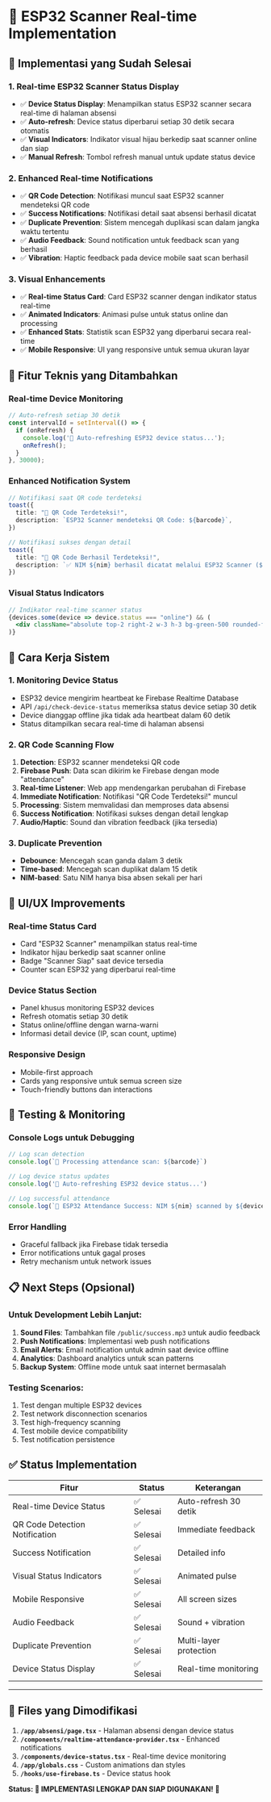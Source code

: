 # 📡 ESP32 Scanner Real-time Implementation

## 🎯 Implementasi yang Sudah Selesai

### 1. **Real-time ESP32 Scanner Status Display**
- ✅ **Device Status Display**: Menampilkan status ESP32 scanner secara real-time di halaman absensi
- ✅ **Auto-refresh**: Device status diperbarui setiap 30 detik secara otomatis
- ✅ **Visual Indicators**: Indikator visual hijau berkedip saat scanner online dan siap
- ✅ **Manual Refresh**: Tombol refresh manual untuk update status device

### 2. **Enhanced Real-time Notifications**
- ✅ **QR Code Detection**: Notifikasi muncul saat ESP32 scanner mendeteksi QR code
- ✅ **Success Notifications**: Notifikasi detail saat absensi berhasil dicatat
- ✅ **Duplicate Prevention**: Sistem mencegah duplikasi scan dalam jangka waktu tertentu
- ✅ **Audio Feedback**: Sound notification untuk feedback scan yang berhasil
- ✅ **Vibration**: Haptic feedback pada device mobile saat scan berhasil

### 3. **Visual Enhancements**
- ✅ **Real-time Status Card**: Card ESP32 scanner dengan indikator status real-time
- ✅ **Animated Indicators**: Animasi pulse untuk status online dan processing
- ✅ **Enhanced Stats**: Statistik scan ESP32 yang diperbarui secara real-time
- ✅ **Mobile Responsive**: UI yang responsive untuk semua ukuran layar

## 🔧 Fitur Teknis yang Ditambahkan

### **Real-time Device Monitoring**
```typescript
// Auto-refresh setiap 30 detik
const intervalId = setInterval(() => {
  if (onRefresh) {
    console.log('🔄 Auto-refreshing ESP32 device status...');
    onRefresh();
  }
}, 30000);
```

### **Enhanced Notification System**
```typescript
// Notifikasi saat QR code terdeteksi
toast({
  title: "📱 QR Code Terdeteksi!",
  description: `ESP32 Scanner mendeteksi QR Code: ${barcode}`,
})

// Notifikasi sukses dengan detail
toast({
  title: "🎉 QR Code Berhasil Terdeteksi!",
  description: `✅ NIM ${nim} berhasil dicatat melalui ESP32 Scanner (${deviceId}) pada ${new Date().toLocaleTimeString("id-ID")}`,
})
```

### **Visual Status Indicators**
```jsx
// Indikator real-time scanner status
{devices.some(device => device.status === "online") && (
  <div className="absolute top-2 right-2 w-3 h-3 bg-green-500 rounded-full animate-pulse-glow"></div>
)}
```

## 📱 Cara Kerja Sistem

### **1. Monitoring Device Status**
- ESP32 device mengirim heartbeat ke Firebase Realtime Database
- API `/api/check-device-status` memeriksa status device setiap 30 detik
- Device dianggap offline jika tidak ada heartbeat dalam 60 detik
- Status ditampilkan secara real-time di halaman absensi

### **2. QR Code Scanning Flow**
1. **Detection**: ESP32 scanner mendeteksi QR code
2. **Firebase Push**: Data scan dikirim ke Firebase dengan mode "attendance"
3. **Real-time Listener**: Web app mendengarkan perubahan di Firebase
4. **Immediate Notification**: Notifikasi "QR Code Terdeteksi!" muncul
5. **Processing**: Sistem memvalidasi dan memproses data absensi
6. **Success Notification**: Notifikasi sukses dengan detail lengkap
7. **Audio/Haptic**: Sound dan vibration feedback (jika tersedia)

### **3. Duplicate Prevention**
- **Debounce**: Mencegah scan ganda dalam 3 detik
- **Time-based**: Mencegah scan duplikat dalam 15 detik
- **NIM-based**: Satu NIM hanya bisa absen sekali per hari

## 🎨 UI/UX Improvements

### **Real-time Status Card**
- Card "ESP32 Scanner" menampilkan status real-time
- Indikator hijau berkedip saat scanner online
- Badge "Scanner Siap" saat device tersedia
- Counter scan ESP32 yang diperbarui real-time

### **Device Status Section**
- Panel khusus monitoring ESP32 devices
- Refresh otomatis setiap 30 detik
- Status online/offline dengan warna-warni
- Informasi detail device (IP, scan count, uptime)

### **Responsive Design**
- Mobile-first approach
- Cards yang responsive untuk semua screen size
- Touch-friendly buttons dan interactions

## 🚀 Testing & Monitoring

### **Console Logs untuk Debugging**
```javascript
// Log scan detection
console.log(`📝 Processing attendance scan: ${barcode}`)

// Log device status updates
console.log('🔄 Auto-refreshing ESP32 device status...')

// Log successful attendance
console.log(`🎯 ESP32 Attendance Success: NIM ${nim} scanned by ${deviceId}`)
```

### **Error Handling**
- Graceful fallback jika Firebase tidak tersedia
- Error notifications untuk gagal proses
- Retry mechanism untuk network issues

## 📋 Next Steps (Opsional)

### **Untuk Development Lebih Lanjut:**
1. **Sound Files**: Tambahkan file `/public/success.mp3` untuk audio feedback
2. **Push Notifications**: Implementasi web push notifications
3. **Email Alerts**: Email notification untuk admin saat device offline
4. **Analytics**: Dashboard analytics untuk scan patterns
5. **Backup System**: Offline mode untuk saat internet bermasalah

### **Testing Scenarios:**
1. Test dengan multiple ESP32 devices
2. Test network disconnection scenarios
3. Test high-frequency scanning
4. Test mobile device compatibility
5. Test notification persistence

## ✅ Status Implementation

| Fitur | Status | Keterangan |
|-------|--------|------------|
| Real-time Device Status | ✅ Selesai | Auto-refresh 30 detik |
| QR Code Detection Notification | ✅ Selesai | Immediate feedback |
| Success Notification | ✅ Selesai | Detailed info |
| Visual Status Indicators | ✅ Selesai | Animated pulse |
| Mobile Responsive | ✅ Selesai | All screen sizes |
| Audio Feedback | ✅ Selesai | Sound + vibration |
| Duplicate Prevention | ✅ Selesai | Multi-layer protection |
| Device Status Display | ✅ Selesai | Real-time monitoring |

---

## 🔗 Files yang Dimodifikasi

1. **`/app/absensi/page.tsx`** - Halaman absensi dengan device status
2. **`/components/realtime-attendance-provider.tsx`** - Enhanced notifications
3. **`/components/device-status.tsx`** - Real-time device monitoring
4. **`/app/globals.css`** - Custom animations dan styles
5. **`/hooks/use-firebase.ts`** - Device status hook

**Status: 🎉 IMPLEMENTASI LENGKAP DAN SIAP DIGUNAKAN! 🎉**
